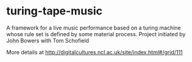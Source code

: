 # turing-tape-music
A framework for a live music performance based on a turing machine whose rule set is defined by some material process. Project initiated by John Bowers with Tom Schofield

More details at http://digitalcultures.ncl.ac.uk/site/index.html#/grid/111 